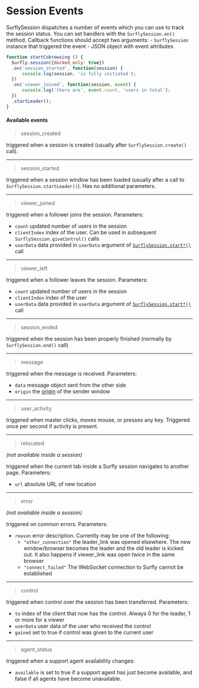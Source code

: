 # Session Events

SurflySession dispatches a number of events which you can use to track the session status. You can set handlers with the `SurflySession.on()` method. Callback functions should accept two arguments:
    - `SurflySession` instance that triggered the event
    - JSON object with event attributes

```javascript
function startCobrowsing () {
  Surfly.session({docked_only: true})
  .on('session_started', function(session) {
      console.log(session, 'is fully initiated');
  })
  .on('viewer_joined', function(session, event) {
      console.log('there are', event.count, 'users in total');
  })
  .startLeader();
}
```

#### Available events

<a name="session_created"></a>
> session_created 

triggered when a session is created (usually after `SurflySession.create()` call).

<hr />

<a name="session_started"></a>
> session_started

triggered when a session window has been loaded (usually after a call to `SurflySession.startLeader()`). Has no additional parameters.

<hr />

<a name="viewer_joined"></a>
> viewer_joined

triggered when a follower joins the session. Parameters:

- `count` updated number of users in the session
- `clientIndex` index of the user. Can be used in subsequent `SurflySession.giveControl()` calls
- `userData` data provided in `userData` argument of [`SurflySession.start*()`](surflysession_objects.md) call

<hr />

<a name="viewer_left"></a>
> viewer_left

triggered when a follower leaves the session. Parameters:

- `count` updated number of users in the session
- `clientIndex` index of the user
- `userData` data provided in `userData` argument of [`SurflySession.start*()`](surflysession_objects.md) call

<hr />

<a name="session_ended"></a>
> session_ended

triggered when the session has been properly finished (normally by `SurflySession.end()` call)

<hr />

<a name="message"></a>
> message

triggered when the message is received. Parameters:

- `data` message object sent from the other side
- `origin` the [origin](https://developer.mozilla.org/en-US/docs/Web/Security/Same-origin_policy) of the sender window

<hr />

<a name="user_activity"></a>
> user_activity

triggered when master clicks, moves mouse, or presses any key. Triggered once per second if activity is present.

<hr />

<a name="relocated"></a>
> relocated

_(not available inside a session)_

triggered when the current tab inside a Surfly session navigates to another page. Parameters:
- `url` absolute URL of new location

<hr />

<a name="error"></a>
>  error

_(not available inside a session)_

triggered on common errors. Parameters:
- `reason` error description. Currently may be one of the following:
  -  `"other_connection"` the leader_link was opened elsewhere. The new window/browser becomes the leader and the old leader is kicked out. It also happens if viewer_link was open twice in the same browser
  -  `"connect_failed"` The WebSocket connection to Surfly cannot be established

<hr />

<a name="control"></a>
> control

triggered when control over the session has been transferred. Parameters:
- `to` index of the client that now has the control. Always 0 for the leader, 1 or more for a viewer
- `userData` user data of the user who received the control
- `gained` set to true if control was given to the current user

<hr />

<a name="agent_status"></a>
> agent_status

triggered when a support agent availability changes:
- `available` is set to true if a support agent has just become available, and false if all agents have become unavailable.
